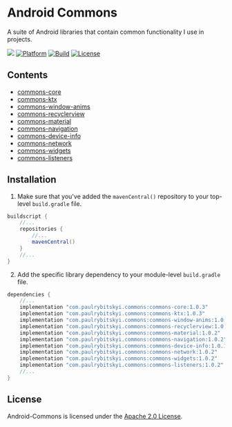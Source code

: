 # Android Commons
A suite of Android libraries that contain common functionality I use in projects.

![](https://img.shields.io/badge/API-21%2B-orange.svg?style=flat)
[![Platform](https://img.shields.io/badge/platform-Android-green.svg)](http://developer.android.com/index.html)
[![Build](https://github.com/mars885/android-commons/workflows/Build/badge.svg?branch=master)](https://github.com/mars885/android-commons/actions)
[![License](https://img.shields.io/badge/License-Apache%202.0-blue.svg)](https://opensource.org/licenses/Apache-2.0)

## Contents
* [commons-core](https://github.com/mars885/android-commons/tree/master/commons/src/main/java/com/paulrybitskyi/commons)
* [commons-ktx](https://github.com/mars885/android-commons/tree/master/commons-ktx/src/main/java/com/paulrybitskyi/commons/ktx)
* [commons-window-anims](https://github.com/mars885/android-commons/tree/master/commons-window-anims/src/main/java/com/paulrybitskyi/commons/window/anims)
* [commons-recyclerview](https://github.com/mars885/android-commons/tree/master/commons-recyclerview/src/main/java/com/paulrybitskyi/commons/recyclerview)
* [commons-material](https://github.com/mars885/android-commons/tree/master/commons-material/src/main/java/com/paulrybitskyi/commons/material)
* [commons-navigation](https://github.com/mars885/android-commons/tree/master/commons-navigation/src/main/java/com/paulrybitskyi/commons/navigation)
* [commons-device-info](https://github.com/mars885/android-commons/tree/master/commons-device-info/src/main/java/com/paulrybitskyi/commons/device/info)
* [commons-network](https://github.com/mars885/android-commons/tree/master/commons-network/src/main/java/com/paulrybitskyi/commons/network)
* [commons-widgets](https://github.com/mars885/android-commons/tree/master/commons-widgets/src/main/java/com/paulrybitskyi/commons/widgets)
* [commons-listeners](https://github.com/mars885/android-commons/tree/master/commons-listeners/src/main/java/com/paulrybitskyi/commons/listeners)

## Installation
1. Make sure that you've added the `mavenCentral()` repository to your top-level `build.gradle` file.

````groovy
buildscript {
    //...
    repositories {
        //...
        mavenCentral()
    }
    //...
}
````

2. Add the specific library dependency to your module-level `build.gradle` file.

````groovy
dependencies {
    //...
    implementation "com.paulrybitskyi.commons:commons-core:1.0.3"
    implementation "com.paulrybitskyi.commons:commons-ktx:1.0.3"
    implementation "com.paulrybitskyi.commons:commons-window-anims:1.0.1"
    implementation "com.paulrybitskyi.commons:commons-recyclerview:1.0.1"
    implementation "com.paulrybitskyi.commons:commons-material:1.0.2"
    implementation "com.paulrybitskyi.commons:commons-navigation:1.0.2"
    implementation "com.paulrybitskyi.commons:commons-device-info:1.0.1"
    implementation "com.paulrybitskyi.commons:commons-network:1.0.2"
    implementation "com.paulrybitskyi.commons:commons-widgets:1.0.2"
    implementation "com.paulrybitskyi.commons:commons-listeners:1.0.2"
    //...
}
````

## License

Android-Commons is licensed under the [Apache 2.0 License](LICENSE).
